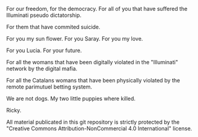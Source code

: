 For our freedom, for the democracy. For all of you that have suffered the Illuminati pseudo dictatorship.

For them that have commited suicide.

For you my sun flower. For you Saray. For you my love.

For you Lucia. For your future.

For all the womans that have been digitally violated in the "Illuminati" network by the digital mafia.

For all the Catalans womans that have been physically violated by the remote parimutuel betting system.

We are not dogs. My two little puppies where killed.

Ricky.

All material publicated in this git repository is strictly protected by the "Creative Commons Attribution-NonCommercial 4.0 International" license.
